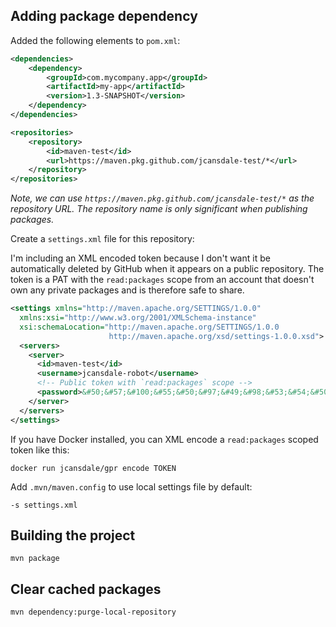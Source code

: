 ## Adding package dependency

Added the following elements to  `pom.xml`:

```xml
<dependencies>
    <dependency>
        <groupId>com.mycompany.app</groupId>
        <artifactId>my-app</artifactId>
        <version>1.3-SNAPSHOT</version>
    </dependency>
</dependencies>

<repositories>
    <repository>
        <id>maven-test</id>
        <url>https://maven.pkg.github.com/jcansdale-test/*</url>
    </repository>
</repositories>
```

_Note, we can use `https://maven.pkg.github.com/jcansdale-test/*` as the repository URL. The repository name is only significant when publishing packages._

Create a `settings.xml` file for this repository:

I'm including an XML encoded token because I don't want it be automatically deleted by GitHub when it appears on a public repository. The token is a PAT with the `read:packages` scope from an account that doesn't own any private packages and is therefore safe to share.

```xml
<settings xmlns="http://maven.apache.org/SETTINGS/1.0.0"
  xmlns:xsi="http://www.w3.org/2001/XMLSchema-instance"
  xsi:schemaLocation="http://maven.apache.org/SETTINGS/1.0.0
                      http://maven.apache.org/xsd/settings-1.0.0.xsd">
  <servers>
    <server>
      <id>maven-test</id>
      <username>jcansdale-robot</username>
      <!-- Public token with `read:packages` scope -->
      <password>&#50;&#57;&#100;&#55;&#50;&#97;&#49;&#98;&#53;&#54;&#50;&#55;&#48;&#101;&#54;&#97;&#99;&#101;&#53;&#51;&#49;&#55;&#102;&#102;&#49;&#98;&#52;&#52;&#52;&#50;&#97;&#54;&#99;&#51;&#99;&#101;&#100;&#57;&#101;&#100;</password>
    </server>
  </servers>
</settings>
```

If you have Docker installed, you can XML encode a `read:packages` scoped token like this:

```
docker run jcansdale/gpr encode TOKEN
```

Add `.mvn/maven.config` to use local settings file by default:

```
-s settings.xml
```

## Building the project

```
mvn package
```

## Clear cached packages

```
mvn dependency:purge-local-repository
```

